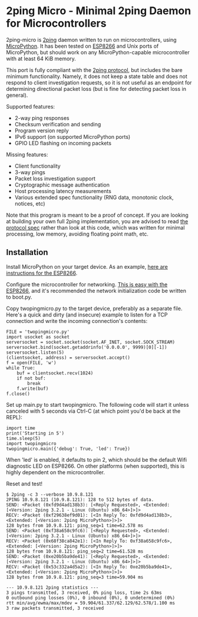 # 2ping Micro - Minimal 2ping Daemon for Microcontrollers

2ping-micro is [2ping](https://www.finnie.org/software/2ping/) daemon written to run on microcontrollers, using [MicroPython](https://micropython.org/).
It has been tested on [ESP8266](https://en.wikipedia.org/wiki/ESP8266) and Unix ports of MicroPython, but should work on any MicroPython-capable microcontroller with at least 64 KiB memory.

This port is fully compliant with the [2ping protocol](https://github.com/rfinnie/2ping/blob/master/doc/2ping-protocol.md), but includes the bare minimum functionality.
Namely, it does not keep a state table and does not respond to client investigation requests, so it is not useful as an endpoint for determining directional packet loss (but is fine for detecting packet loss in general).

Supported features:

* 2-way ping responses
* Checksum verification and sending
* Program version reply
* IPv6 support (on supported MicroPython ports)
* GPIO LED flashing on incoming packets

Missing features:

* Client functionality
* 3-way pings
* Packet loss investigation support
* Cryptographic message authentication
* Host processing latency measurements
* Various extended spec functionality (RNG data, monotonic clock, notices, etc)

Note that this program is meant to be a proof of concept.
If you are looking at building your own full 2ping implementation, you are advised to read [the protocol spec](https://github.com/rfinnie/2ping/blob/master/doc/2ping-protocol.md) rather than look at this code, which was written for minimal processing, low memory, avoiding floating point math, etc.

## Installation

Install MicroPython on your target device.
As an example, [here are instructions for the ESP8266](http://docs.micropython.org/en/latest/esp8266/esp8266/tutorial/intro.html).

Configure the microcontroller for networking.
[This is easy with the ESP8266](http://docs.micropython.org/en/latest/esp8266/esp8266/tutorial/network_basics.html), and it's recommended the network initialization code be written to boot.py.

Copy twopingmicro.py to the target device, preferably as a separate file.
Here's a quick and dirty (and insecure) example to listen for a TCP connection and write the incoming connection's contents:

```
FILE = 'twopingmicro.py'
import usocket as socket
serversocket = socket.socket(socket.AF_INET, socket.SOCK_STREAM)
serversocket.bind(socket.getaddrinfo('0.0.0.0', 9999)[0][-1])
serversocket.listen(5)
(clientsocket, address) = serversocket.accept()
f = open(FILE, 'w')
while True:
    buf = clientsocket.recv(1024)
    if not buf:
        break
    f.write(buf)
f.close()
```

Set up main.py to start twopingmicro.
The following code will start it unless canceled with 5 seconds via Ctrl-C (at which point you'd be back at the REPL):

```
import time
print('Starting in 5')
time.sleep(5)
import twopingmicro
twopingmicro.main({'debug': True, 'led': True})
```

When 'led' is enabled, it defaults to pin 2, which should be the default Wifi diagnostic LED on ESP8266.
On other platforms (when supported), this is highly dependent on the microcontroller.

Reset and test!

```
$ 2ping -c 3 --verbose 10.9.8.121
2PING 10.9.8.121 (10.9.8.121): 128 to 512 bytes of data.
SEND: <Packet (0xfd9d4ad138b3): [<Reply Requested>, <Extended: [<Version: 2ping 3.2.1 - Linux (Ubuntu) x86_64>]>]>
RECV: <Packet (0xf29638ef9d01): [<In Reply To: 0xfd9d4ad138b3>, <Extended: [<Version: 2ping MicroPython>]>]>
128 bytes from 10.9.8.121: ping_seq=1 time=62.578 ms
SEND: <Packet (0xf38a658c9fc6): [<Reply Requested>, <Extended: [<Version: 2ping 3.2.1 - Linux (Ubuntu) x86_64>]>]>
RECV: <Packet (0x68f38ca842e1): [<In Reply To: 0xf38a658c9fc6>, <Extended: [<Version: 2ping MicroPython>]>]>
128 bytes from 10.9.8.121: ping_seq=2 time=61.528 ms
SEND: <Packet (0xe20b5ba9de41): [<Reply Requested>, <Extended: [<Version: 2ping 3.2.1 - Linux (Ubuntu) x86_64>]>]>
RECV: <Packet (0x53c332a4d5a2): [<In Reply To: 0xe20b5ba9de41>, <Extended: [<Version: 2ping MicroPython>]>]>
128 bytes from 10.9.8.121: ping_seq=3 time=59.904 ms

--- 10.9.8.121 2ping statistics ---
3 pings transmitted, 3 received, 0% ping loss, time 2s 63ms
0 outbound ping losses (0%), 0 inbound (0%), 0 undetermined (0%)
rtt min/avg/ewma/max/mdev = 59.904/61.337/62.129/62.578/1.100 ms
3 raw packets transmitted, 3 received
```